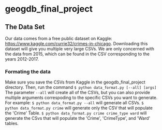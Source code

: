 # geogdb_final_project

## The Data Set
Our data comes from a free public dataset on Kaggle: https://www.kaggle.com/currie32/crimes-in-chicago. Downloading this dataset will give you multiple very large CSVs. We are only concerned with the data from 2015, which can be found in the CSV corresponding to the years 2012-2017.

### Formating the data
Make sure you save the CSVs from Kaggle in the geogdb_final_project directory. Then, run the command
  `$ python data_format.py [--all] [args]`
The parameter `--all` will create all of the CSVs, but you can also provide multiple arguments correspoding to the specific CSVs you want to generate. For example:
  `$ python data_format.py --all` will generate all CSVs.
  `$ python data_format.py crime` will generate only the CSV that will populate the 'Crime' Table.
  `$ python data_format.py crime crime_type ward` will generate the CSvs that will populate the 'Crime', 'CrimeType', and 'Ward' tables.
  
